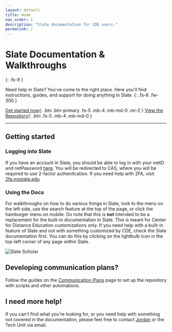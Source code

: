 ```yaml
---
layout: default
title: Home
nav_order: 1
description: "Slate documentation for CDE users."
permalink: /
---
```


# Slate Documentation & Walkthroughs
{: .fs-9 }

Need help in Slate? You've come to the right place. Here you'll find instructions, guides, and support for doing anything in Slate.
{: .fs-6 .fw-300 }

[Get started now](#getting-started){: .btn .btn-primary .fs-5 .mb-4 .mb-md-0 .mr-2 } [View the Repository](https://github.com/js2506/slate){: .btn .fs-5 .mb-4 .mb-md-0 }

---

## Getting started

### Logging into Slate
If you have an account in Slate, you should be able to log in with your netID and netPassword [here](https://goto.msstate.edu/manage). You will be redirected to CAS, where you will be required to use 2-factor authenitcation. If you need help with 2FA, visit [2fa.msstate.edu](https://2fa.msstate.edu/start).

### Using the Docs
For walkthroughs on how to do various things in Slate, look to the menu on the left side, use the search feature at the top of the page, or click the hamburger menu on mobile. Do note that this is **not** intended to be a replacement for the built-in documentation in Slate. This is meant for Center for Distance Education customizations only. If you need help with a built-in feature of Slate and not with something customized by CDE, check the Slate documentation first. You can do this by clicking on the lightbulb icon in the top-left corner of any page within Slate.

![Slate Scholar]({{site.url}}{{site.baseurl}}/assets/images/slate_scholar.png)

## Developing communication plans?
Follow the guides on the [Communication Plans](/docs/comm-plans/) page to set up the repository with scripts and other automations.

## I need more help!
If you can't find what you're looking for, or you need help with something not covered in the documentation, please feel free to contact [Jordan](mailto:jordan.scruggs@msstate.edu) or the Tech Unit via email.